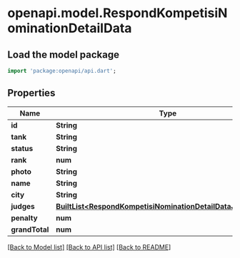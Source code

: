 # openapi.model.RespondKompetisiNominationDetailData

## Load the model package
```dart
import 'package:openapi/api.dart';
```

## Properties
Name | Type | Description | Notes
------------ | ------------- | ------------- | -------------
**id** | **String** |  | [optional] 
**tank** | **String** |  | [optional] 
**status** | **String** |  | [optional] 
**rank** | **num** |  | [optional] 
**photo** | **String** |  | [optional] 
**name** | **String** |  | [optional] 
**city** | **String** |  | [optional] 
**judges** | [**BuiltList&lt;RespondKompetisiNominationDetailDataJudgesInner&gt;**](RespondKompetisiNominationDetailDataJudgesInner.md) |  | [optional] 
**penalty** | **num** |  | [optional] 
**grandTotal** | **num** |  | [optional] 

[[Back to Model list]](../README.md#documentation-for-models) [[Back to API list]](../README.md#documentation-for-api-endpoints) [[Back to README]](../README.md)


